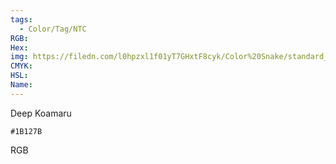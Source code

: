 ```yaml
---
tags:
  - Color/Tag/NTC
RGB:
Hex:
img: https://filedn.com/l0hpzxl1f01yT7GHxtF8cyk/Color%20Snake/standard_csv_to_svg/%23/1B127B.svg
CMYK:
HSL:
Name:
---
```

Deep Koamaru
```palette
#1B127B
```
RGB
